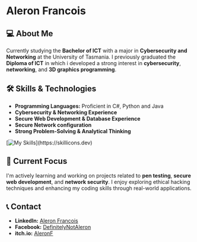 # Aleron Francois

## 💻 About Me  
Currently studying the **Bachelor of ICT** with a major in **Cybersecurity and Networking** at the University of Tasmania. I previously graduated the **Diploma of ICT** in which i developed a strong interest in **cybersecurity**, **networking**, and **3D graphics programming**.

## 🛠 Skills & Technologies  
- **Programming Languages:** Proficient in C#, Python and Java  
- **Cybersecurity & Networking Experience**  
- **Secure Web Development & Database Experience**
- **Secure Network configuration**
- **Strong Problem-Solving & Analytical Thinking**

[![My Skills](https://skillicons.dev/icons?,redhat,linux,bash,windows,ubuntu,dotnet,vscode,mysql,py,java,unity,)](https://skillicons.dev)

## 🎯 Current Focus  
I'm actively learning and working on projects related to **pen testing**, **secure web development**, and **network security**. I enjoy exploring ethical hacking techniques and enhancing my coding skills through real-world applications.

## 📞 Contact
- **LinkedIn:** [Aleron Francois](https://www.linkedin.com/in/aleron-francois-aa9255351/)
- **Facebook:** [DefinitelyNotAleron](https://www.facebook.com/DefinitelyNotAleron)
- **itch.io:** [AleronF](https://aleronf.itch.io)

